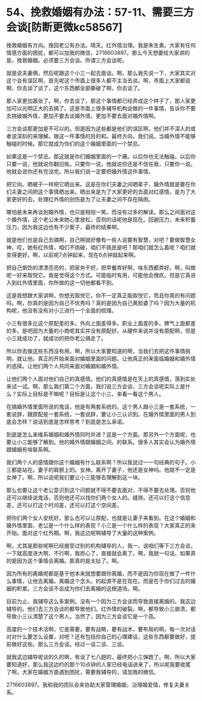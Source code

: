 # 54、挽救婚姻有办法：57-11、需要三方会谈[防断更微kc58567]

挽救婚姻有方向。挽回老公有办法。晴天。红外情治理。我是朱生勇。大家有任何情感方面的困扰，都可以加我的微信，2716603897。那么今天想要给大家讲的是。挽救婚姻。必须要三方会谈。所谓三方会谈呢。

就是说夫妻俩，然后呢跟这个小三一起去面谈。啊，那么我先说一下，大家其实对这个会有误区啊，首先呢这个市面上很多人都不主当去谈。啊，市面上大家都说啊，你去谈了谈了，这个东西都全部撕破了啊，你去谈了。

那人家更加嚣张了。啊，你去谈了，那这个事情都已经弄成这个样子了，那人家更加可以光明正大的去搞了。这是市面上很多辅导机构会做的一件事情，告诉你不要去挑破婚外情，更加不要去谈婚外情，更加不要去面对婚外情啊。

三方会谈那更加是不可以的。但是因为这些都是他们的误区啊，他们并不深入的或者说深刻的来理解。做这一件事情的目的和。最终方向。我们说。当婚外情不能够触碰的时候。那它就成为你们的这个婚姻里面的一个禁忌。

如果这是一个禁忌。那这就是你们婚姻里面的一个痛。以后你也无法触碰。以后你只要一说，他就说你翻旧账。只要你一说，他就说你还是不信任我，只要你一说。他就会说你还有完没完。所以我们说一定要把婚外情这件事情。

把它向。晒被子一样把它晒出来。这是在你们夫妻之间晒辈子，婚外情就是要在你们夫妻之间把这个事情晒出来。晒出来是为了大家更好的去面对红感情，是为了大家更好的去。处理红外情的创伤是为了让夫妻之间不存在隔阂。

哪怕是未来再谈到婚外情，也只是相视一笑。而没有过多的解读。那么之间面对这个婚外情，这个老公未来她心里放松，否则的话呢他是现在。回避压力，未来积蓄压力。因为我这边也有不少案子，最终的结果啊。

就是他们也是自己去搞啊，自己啊就好像有一些人说要有智慧，对吧？要做智慧女神，哎，她有红外情，咱们不挑破，咱们不挑民是吧？那咱们就怎么着呢？咱们就变得更好。啊，以前呢7点钟起来，现在6点钟就起来啊。

把自己倒饬的漂漂亮亮的，把家务干好，把早餐弄好啊，啥东西都弄好。啊，叫做呢一好来取悦它。我是觉得这个方式。可能临时有用，可能他会愧疚。但是它真进入到红外情里面，你所做的这一切他都看不到。

这是我想跟大家讲啊，你想去取悦它，你不一定真正能取悦它，而且你真的有问题吗。啊，你真的是因为自己不优秀吗？真的是因为自己黄脸婆了吗？因为大量的机构呢，他没有没有对小三进行一个全面的梳理。

小三有很多比这个原配差的多。外向上面差得多。职业上面差的多。脾气上面都差的多。是吧因为大量的小商呢其实并没有原配好。从硬件来说并没有原配啊，但是小三就成功了，就成功的把你老公搞走了。

所以你去做这些东西没有用。啊，所以大家要知道的啊，当我们去把这件事情挑明，就让他。真正的开始来面对婚姻里面的问题。让他真正的来面临婚姻和婚外情的选择。让他们两个人共同来面对婚姻和婚外情。

让他们两个人面对他们自己的真感情。他们的真感情是在天上的真感情，落到实处来试一试。啊，那么我们第二个方面，我们说三方会谈，三方会谈呢实际上是什么？实际上目标是干嘛呢？目标是让这个小三。来看一看这个男人。

在搞婚外情里面所说的鬼话，他是有两套系统的。这个男人跟小三是一套系统，一套说辞，跟原配是一套系统，一套说辞，要让小三认识到。在婚外情里面的男人到底会怎样？说话到底是怎样思考？到底是怎么承诺。

到底是怎么来维系婚姻和婚外情同时并进？这是一个方面。那另外一个方面呢，也要让小三能够了解到。他的婚外情跟婚姻之间。的联系。很多人其实会认为婚外情跟婚姻有啥联系啊。

我们两个人的感情跟你这个婚姻有什么联系啊？所以我说过一一句经典的句子。小三都是站在。妻子的肩膀上的。女神。离开了妻子，他还是女神吗。他就不一定是女神了。啊，所以说呢我们要让小三能够去理解到这一块。

那么也要让这个老公意识到这个问题就不得不要去面对，不得不要去处理。否则他还可以继续说鬼话，否则他还可以找你们两个女人的。缝隙。还可以打这个信息差，还可以打这个时间差，还可以打这个空间差。

把你们两个女人安抚好。那么也可以让原配，也就是让妻子来看到。在这个婚姻和婚外情里面，老公是一个什么样的表现？小三是一个什么样的表现？大家真正的来开始。面对这个红外期。啊，我这边呢啊辅导了大量的这种案例。

啊，尤其是那些呢啊已经接受过别的机构辅导的人，我一。说咱们等下三方会谈，一下就高度进大啊，不行啊，我担心了，直接就会离了。啊，我就一句话。如果真的是因为这个事情会离婚。那真的是太扯了。啊。

因为所有的离婚呢都是基于他本来就想要跟你离婚，而不是因为你现在做了一件什么事情，让他去离婚。离婚这个念头。的起源不是在现在。而是在于你们过去的婚姻的积累。三方会谈不会成为你们去离婚的这根道场。啊。

目前为止，我辅导这么多案例。没有一个因为三方会谈而导致直接离婚的。我这边辅导的。他们去三方会谈的都导致他们。红外情的破裂。啊，都导致小三崩溃。都导致小三认清楚了这个男人。当然了，因为三方会谈它是一个高。

高度的一个技术活啊，它是需要。要有战略，要有战术，要布局的啊，每一次对话对对什么要怎么设置，对吧？还有包括你自己的心理建设，这些东西都要做好，提前做好这些。那么三方会谈。经过一谈二谈、三谈。

就我这边辅导呢谈的久的啊，有谈了七八趟的，最终把小三弹跑了。啊，所以大家要知道好，那么我这边约的那个10点钟的人家已经电话进来了，所以呢我要收尾了啊，大家在婚姻方面遇到困扰，需要我辅导的，请加我的微信。

2716603897。我和我的团队会来协助大家管理婚姻，治理婚爱情，修复夫妻关系。